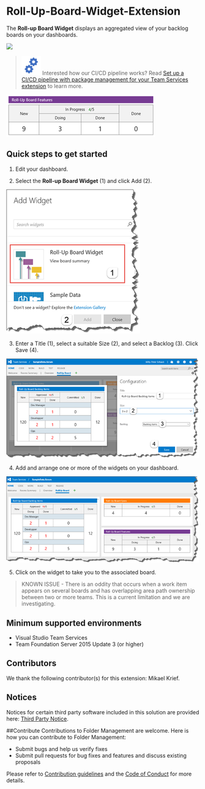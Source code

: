 # Roll-Up-Board-Widget-Extension

The **Roll-up Board Widget** displays an aggregated view of your backlog boards on your dashboards.

![](https://almrangers.visualstudio.com/_apis/public/build/definitions/7f3cfb9a-d1cb-4e66-9d36-1af87b906fe9/103/badge)

> ![Gears](Gears.png) Interested how our CI/CD pipeline works? Read [Set up a CI/CD pipeline with package management for your Team Services extension](https://blogs.msdn.microsoft.com/visualstudioalmrangers/2017/04/30/setup-a-cicd-pipeline-with-package-management-for-your-team-services-extension/) to learn more. 

![sample](src/vsarVSTS-Roll-up-board/static/images/overview_sample.png)

## Quick steps to get started ###

1. Edit your dashboard.

2. Select the **Roll-up Board Widget** (1) and click Add (2).

![addwidget](src/vsarVSTS-Roll-up-board/static/images/overview_add.png)

3. Enter a Title (1), select a suitable Size (2), and select a Backlog (3). Click Save (4).

![configure](src/vsarVSTS-Roll-up-board/static/images/overview_configure.png)

4. Add and arrange one or more of the widgets on your dashboard.

![dashboard](src/vsarVSTS-Roll-up-board/static/images/overview_dashboard.png)

5. Click on the widget to take you to the associated board. 

> KNOWN ISSUE - There is an oddity that occurs when a work item appears on several boards and has overlapping area path ownership between two or more teams. This is a current limitation and we are investigating.

## Minimum supported environments
- Visual Studio Team Services
- Team Foundation Server 2015 Update 3 (or higher)

## Contributors
We thank the following contributor(s) for this extension: Mikael Krief.

## Notices
Notices for certain third party software included in this solution are provided here: [Third Party Notice](ThirdPartyNotices.txt).

##Contribute
Contributions to Folder Management are welcome. Here is how you can contribute to Folder Management:  

- Submit bugs and help us verify fixes  
- Submit pull requests for bug fixes and features and discuss existing proposals   

Please refer to [Contribution guidelines](.github/CONTRIBUTING.md) and the [Code of Conduct](.github/COC.md) for more details.

